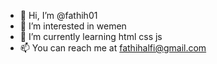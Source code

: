 - 👋 Hi, I’m @fathih01
- 👀 I’m interested in wemen
- 🌱 I’m currently learning html css js
- 📫 You can reach me at fathihalfi@gmail.com

<!---
fathih01/fathih01 is a ✨ special ✨ repository because its `README.md` (this file) appears on your GitHub profile.
You can click the Preview link to take a look at your changes.
--->
